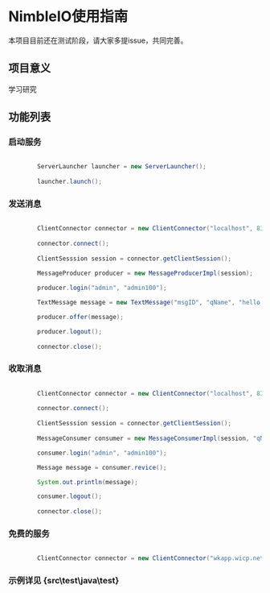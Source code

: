 
# NimbleIO使用指南

本项目目前还在测试阶段，请大家多提issue，共同完善。

## 项目意义

学习研究

## 功能列表

### 启动服务

``` java
   
		ServerLauncher launcher = new ServerLauncher();
		
		launcher.launch();
```

### 发送消息

``` java
   
		ClientConnector connector = new ClientConnector("localhost", 8300);
		
		connector.connect();
		
		ClientSesssion session = connector.getClientSession();
		
		MessageProducer producer = new MessageProducerImpl(session);

		producer.login("admin", "admin100");

		TextMessage message = new TextMessage("msgID", "qName", "hello world!");

		producer.offer(message);

		producer.logout();
		
		connector.close();
```

### 收取消息

``` java
   
		ClientConnector connector = new ClientConnector("localhost", 8300);
		
		connector.connect();
		
		ClientSesssion session = connector.getClientSession();
		
		MessageConsumer consumer = new MessageConsumerImpl(session, "qName");

		consumer.login("admin", "admin100");

		Message message = consumer.revice();

		System.out.println(message);

		consumer.logout();
		
		connector.close();
```

### 免费的服务
``` java
   
		ClientConnector connector = new ClientConnector("wkapp.wicp.net", 11990);
```

### 示例详见 {src\test\java\test}